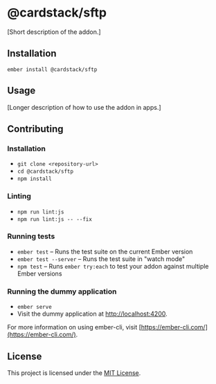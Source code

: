 @cardstack/sftp
==============================================================================

[Short description of the addon.]

Installation
------------------------------------------------------------------------------

```
ember install @cardstack/sftp
```


Usage
------------------------------------------------------------------------------

[Longer description of how to use the addon in apps.]


Contributing
------------------------------------------------------------------------------

### Installation

* `git clone <repository-url>`
* `cd @cardstack/sftp`
* `npm install`

### Linting

* `npm run lint:js`
* `npm run lint:js -- --fix`

### Running tests

* `ember test` – Runs the test suite on the current Ember version
* `ember test --server` – Runs the test suite in "watch mode"
* `npm test` – Runs `ember try:each` to test your addon against multiple Ember versions

### Running the dummy application

* `ember serve`
* Visit the dummy application at [http://localhost:4200](http://localhost:4200).

For more information on using ember-cli, visit [https://ember-cli.com/](https://ember-cli.com/).

License
------------------------------------------------------------------------------

This project is licensed under the [MIT License](LICENSE.md).
